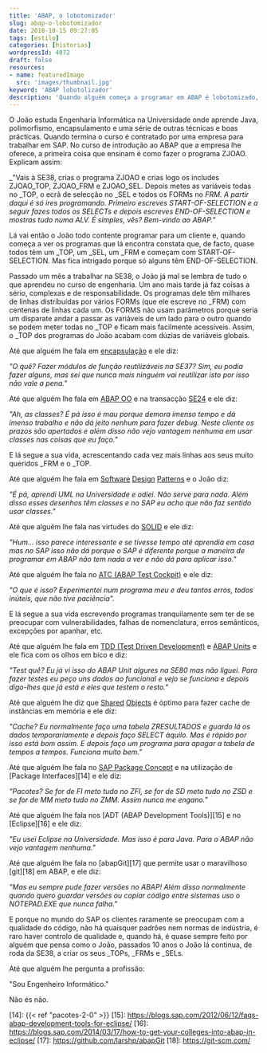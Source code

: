 ```yaml
---
title: 'ABAP, o lobotomizador'
slug: abap-o-lobotomizador
date: 2018-10-15 09:27:05
tags: [estilo]
categories: [historias]
wordpressId: 4072
draft: false
resources:
- name: featuredImage
  src: 'images/thumbnail.jpg'
keyword: 'ABAP lobotolizador'
description: 'Quando alguém começa a programar em ABAP é lobotomizado, as boas prácticas que aprendeu no passado desaparecem e volta a programar como no ZX Spectrum.'
---
```

O João estuda Engenharia Informática na Universidade onde aprende Java, polimorfismo, encapsulamento e uma série de outras técnicas e boas prácticas. Quando termina o curso é contratado por uma empresa para trabalhar em SAP. No curso de introdução ao ABAP que a empresa lhe oferece, a primeira coisa que ensinam é como fazer o programa ZJOAO. Explicam assim:

_"Vais à SE38, crias o programa ZJOAO e crias logo os includes ZJOAO_TOP, ZJOAO_FRM e ZJOAO_SEL. Depois metes as variáveis todas no _TOP, o ecrã de selecção no _SEL e todos os FORMs no _FRM. A partir daqui é só ires programando. Primeiro escreves START-OF-SELECTION e a seguir fazes todos os SELECTs e depois escreves END-OF-SELECTION e mostras tudo numa ALV. É simples, vês? Bem-vindo ao ABAP."_

<!--more-->

Lá vai então o João todo contente programar para um cliente e, quando começa a ver os programas que lá encontra constata que, de facto, quase todos têm um _TOP, um _SEL, um _FRM e começam com START-OF-SELECTION. Mas fica intrigado porque só alguns têm END-OF-SELECTION.

Passado um mês a trabalhar na SE38, o João já mal se lembra de tudo o que aprendeu no curso de engenharia. Um ano mais tarde já faz coisas a sério, complexas e de responsabilidade. Os programas dele têm milhares de linhas distribuídas por vários FORMs (que ele escreve no _FRM) com centenas de linhas cada um. Os FORMS não usam parâmetros porque seria um disparate andar a passar as variáveis de um lado para o outro quando se podem meter todas no _TOP e ficam mais facilmente acessíveis. Assim, o _TOP dos programas do João acabam com dúzias de variáveis globais.

Até que alguém lhe fala em [encapsulação][1] e ele diz:

_"O quê? Fazer módulos de função reutilizáveis na SE37? Sim, eu podia fazer alguns, mas sei que nunca mais ninguém vai reutilizar isto por isso não vale a pena."_

Até que alguém lhe fala em [ABAP OO][2] e na transacção [SE24][3] e ele diz:

_"Ah, as classes? É pá isso é mau porque demora imenso tempo e dá imenso trabalho e não dá jeito nenhum para fazer debug. Neste cliente os prazos são apertados e além disso não vejo vantagem nenhuma em usar classes nas coisas que eu faço."_

E lá segue a sua vida, acrescentando cada vez mais linhas aos seus muito queridos _FRM e o _TOP.

Até que alguém lhe fala em [Software][4] [Design][5] [Patterns][6] e o João diz:

_"É pá, aprendi UML na Universidade e odiei. Não serve para nada. Além disso esses desenhos têm classes e no SAP eu acho que não faz sentido usar classes."_

Até que alguém lhe fala nas virtudes do [SOLID][7] e ele diz:

_"Hum... isso parece interessante e se tivesse tempo até aprendia em casa mas no SAP isso não dá porque o SAP é diferente porque a maneira de programar em ABAP não tem nada a ver e não dá para aplicar isso."_

Até que alguém lhe fala no [ATC (ABAP Test Cockpit)][8] e ele diz:

_"O que é isso? Experimentei num programa meu e deu tantos erros, todos inúteis, que não tive paciência"._

E lá segue a sua vida escrevendo programas tranquilamente sem ter de se preocupar com vulnerabilidades, falhas de nomenclatura, erros semânticos, excepções por apanhar, etc.

Até que alguém lhe fala em [TDD (Test Driven Development)][9] e [ABAP Units][10] e ele fica com os olhos em bico e diz:

_"Test quê? Eu já vi isso do ABAP Unit algures na SE80 mas não liguei. Para fazer testes eu peço uns dados ao funcional e vejo se funciona e depois digo-lhes que já está e eles que testem o resto."_

Até que alguém lhe diz que [Shared][11] [Objects][12] é óptimo para fazer cache de instâncias em memória e ele diz:

_"Cache? Eu normalmente faço uma tabela ZRESULTADOS e guardo lá os dados temporariamente e depois faço SELECT àquilo. Mas é rápido por isso está bom assim. E depois faço um programa para apagar a tabela de tempos a tempos. Funciona muito bem."_

Até que alguém lhe fala no [SAP Package Concept][13] e na utilização de [Package Interfaces][14] e ele diz:

_"Pacotes? Se for de FI meto tudo no ZFI, se for de SD meto tudo no ZSD e se for de MM meto tudo no ZMM. Assim nunca me engano."_

Até que alguém lhe fala nos [ADT (ABAP Development Tools)][15] e no [Eclipse][16] e ele diz:

_"Eu usei Eclipse na Universidade. Mas isso é para Java. Para o ABAP não vejo vantagem nenhuma."_

Até que alguém lhe fala no [abapGit][17] que permite usar o maravilhoso [git][18] em ABAP, e ele diz:

_"Mas eu sempre pude fazer versões no ABAP! Além disso normalmente quando quero guardar versões ou copiar código entre sistemas uso o NOTEPAD.EXE que nunca falha."_

E porque no mundo do SAP os clientes raramente se preocupam com a qualidade do código, não há quaisquer padrões nem normas de indústria, é raro haver controlo de qualidade e, quando há, é quase sempre feito por alguém que pensa como o João, passados 10 anos o João lá continua, de roda da SE38, a criar os seus _TOPs, _FRMs e _SELs.

Até que alguém lhe pergunta a profissão:

"Sou Engenheiro Informático."

Não és não.

   [1]: https://en.wikipedia.org/wiki/Encapsulation_(computer_programming)
   [2]: https://archive.sap.com/documents/docs/DOC-10236
   [3]: http://zevolving.com/category/abapobjects/
   [4]: https://en.wikipedia.org/wiki/Software_design_pattern
   [5]: https://en.wikipedia.org/wiki/Design_Patterns
   [6]: http://shop.oreilly.com/product/9780596007126.do
   [7]: https://en.wikipedia.org/wiki/SOLID
   [8]: https://blogs.sap.com/2012/10/18/getting-started-with-the-abap-test-cockpit-for-developers/
   [9]: https://en.wikipedia.org/wiki/Test-driven_development
   [10]: https://wiki.scn.sap.com/wiki/display/ABAP/ABAP+Unit
   [11]: https://help.sap.com/doc/saphelp_nw70/7.0.31/en-US/14/dafc3e9d3b6927e10000000a114084/frameset.htm
   [12]: https://blogs.sap.com/2015/02/19/how-to-use-shared-object-memory-and-sap-memory-to-share-the-objects-for-processing-in-sap-with-an-example/
   [13]: https://blogs.sap.com/2011/12/04/abap-package-concept-part-1-the-basics/
   [14]: {{< ref "pacotes-2-0" >}}
   [15]: https://blogs.sap.com/2012/06/12/faqs-abap-development-tools-for-eclipse/
   [16]: https://blogs.sap.com/2014/03/17/how-to-get-your-colleges-into-abap-in-eclipse/
   [17]: https://github.com/larshp/abapGit
   [18]: https://git-scm.com/

